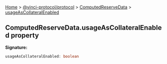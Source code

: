 [Home](./index.md) &gt; [@vinci-protocol/protocol](./protocol.md) &gt; [ComputedReserveData](./protocol.computedreservedata.md) &gt; [usageAsCollateralEnabled](./protocol.computedreservedata.usageascollateralenabled.md)

## ComputedReserveData.usageAsCollateralEnabled property

<b>Signature:</b>

```typescript
usageAsCollateralEnabled: boolean
```
